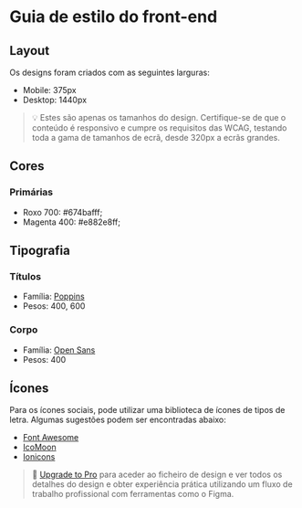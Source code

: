 # Guia de estilo do front-end

## Layout

Os designs foram criados com as seguintes larguras:

- Mobile: 375px
- Desktop: 1440px

> 💡 Estes são apenas os tamanhos do design. Certifique-se de que o conteúdo é responsivo e cumpre os requisitos das WCAG, testando toda a gama de tamanhos de ecrã, desde 320px a ecrãs grandes.

## Cores

### Primárias

- Roxo 700: #674bafff;
- Magenta 400: #e882e8ff;

## Tipografia

### Títulos

- Família: [Poppins](https://fonts.google.com/specimen/Poppins)
- Pesos: 400, 600

### Corpo

- Família: [Open Sans](https://fonts.google.com/specimen/Open+Sans)
- Pesos: 400

## Ícones

Para os ícones sociais, pode utilizar uma biblioteca de ícones de tipos de letra. Algumas sugestões podem ser encontradas abaixo:

- [Font Awesome](https://fontawesome.com/)
- [IcoMoon](https://icomoon.io/)
- [Ionicons](https://ionicons.com/)

> 💎 [Upgrade to Pro](https://www.frontendmentor.io/pro?ref=style-guide) para aceder ao ficheiro de design e ver todos os detalhes do design e obter experiência prática utilizando um fluxo de trabalho profissional com ferramentas como o Figma.